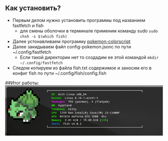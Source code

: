 ## Как установить?
* Первым делом нужно установить программы под названием fastfetch и fish
    * для смены оболочки в терминале применим команду sudo ```sudo chsh -s $(which fish)```
* Далее устонавливаем программу [pokemon-colorscript](https://gitlab.com/phoneybadger/pokemon-colorscripts)
* Далее закидываем файл config-pokemon.jsonc по пути ~/.config/fastfetch
    * Если такой директории нет то создадим ее этой командой ```mkdir ~/.config/fastfetch```
* Следом копируем из файла fish.txt содержимое и заносим его в конфиг fish по пути ~/.config/fish/config.fish

##Итог работы:
![показ работы наших действий](/2025-08-19-234044_hyprshot.png "итог работы")
